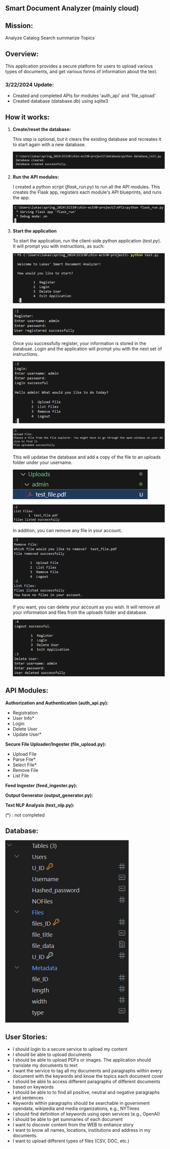 ## Smart Document Analyzer (mainly cloud)

## Mission:

Analyze Catalog Search summarize Topics

## Overview:

This application provides a secure platform for users to upload various types of documents, and get various forms of information about the text.

### 3/22/2024 Update:

- Created and completed APIs for modules 'auth_api' and 'file_upload'
- Created database (database.db) using sqlite3

## How it works:

1. **Create/reset the database:**

    This step is optional, but it clears the existing database and recreates it to start again with a new database.

    ![alt text](Images/database_init.png)

2. **Run the API modules:**

    I created a python script (*flask_run.py*) to run all the API modules. This creates the Flask app, registers each module's API blueprints, and runs the app.

    ![alt text](Images/API_init.png)

3. **Start the application**

    To start the application, run the client-side python application (*test.py*). It will prompt you with instructions, as such:

    ![alt text](Images/test_intro.png)

    ![alt text](Images/test_register.png)

    Once you successfully register, your information is stored in the databsae. Login and the application will prompt you with the next set of instructions.

    ![alt text](Images/test_login.png)

    ![alt text](Images/test_upload.png)

    This will updatae the database and add a copy of the file to an uploads folder under your username.

    ![alt text](Images/test_uploadsfolder.png)

    ![alt text](Images/test_filelist.png)

    In addition, you can remove any file in your account.

    ![alt text](Images/test_fileremoved.png)

    If you want, you can delete your account as you wish. It will remove all your information and files from the uploads folder and database.

    ![alt text](Images/test_deleteaccount.png)



## API Modules:

**Authorization and Authentication (auth_api.py):** 

- Registration
- User Info*
- Login
- Delete User
- Update User*

**Secure File Uploader/Ingester (file_upload.py):**

- Upload File
- Parse File*
- Select File*
- Remove File
- List File

**Feed Ingester (feed_ingester.py):**

**Output Generator (output_generator.py):**

**Text NLP Analysis (text_nlp.py):**

(\*) : not completed

## Database:

![alt text](Images/database_table.png)

## User Stories:

  - I should login to a secure service to upload my content
  - I should be able to upload documents
  - I should be able to upload PDFs or images.  The application should translate my documents to text
  - I want the service to tag all my documents and paragraphs within every document with the keywords and know the topics each document cover
  - I should be able to access different paragraphs of different documents based on keywords
  - I should be able to to find all positive, neutral and negative paragraphs and sentences
  - Keywords within paragraphs should be searchable in government opendata, wikipedia and media organizations, e.g., NYTimes
  - I should find definition of keywords using open services (e.g., OpenAI)
  - I should be able to get summaries of each document
  - I want to discover content from the WEB to enhance story
  - I want to know all names, locations, institutions and address in my documents.
  - I want to upload different types of files (CSV, DOC, etc.)


